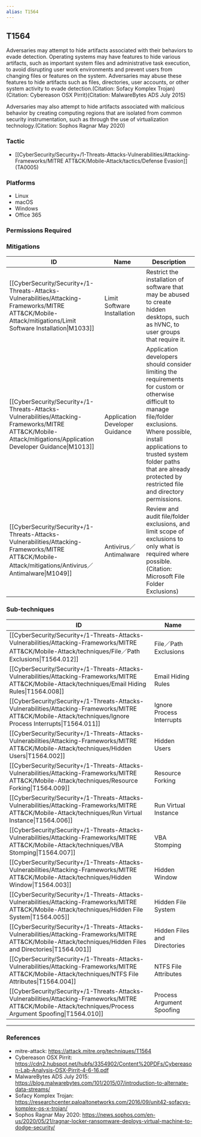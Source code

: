 ```yaml
---
alias: T1564
---
```


## T1564

Adversaries may attempt to hide artifacts associated with their behaviors to evade detection. Operating systems may have features to hide various artifacts, such as important system files and administrative task execution, to avoid disrupting user work environments and prevent users from changing files or features on the system. Adversaries may abuse these features to hide artifacts such as files, directories, user accounts, or other system activity to evade detection.(Citation: Sofacy Komplex Trojan)(Citation: Cybereason OSX Pirrit)(Citation: MalwareBytes ADS July 2015)

Adversaries may also attempt to hide artifacts associated with malicious behavior by creating computing regions that are isolated from common security instrumentation, such as through the use of virtualization technology.(Citation: Sophos Ragnar May 2020)


### Tactic
- [[CyberSecurity/Security+/1-Threats-Attacks-Vulnerabilities/Attacking-Frameworks/MITRE ATT&CK/Mobile-Attack/tactics/Defense Evasion]] (TA0005)

### Platforms
- Linux
- macOS
- Windows
- Office 365

### Permissions Required

### Mitigations

| ID | Name | Description |
| --- | --- | --- |
| [[CyberSecurity/Security+/1-Threats-Attacks-Vulnerabilities/Attacking-Frameworks/MITRE ATT&CK/Mobile-Attack/mitigations/Limit Software Installation\|M1033]] | Limit Software Installation | Restrict the installation of software that may be abused to create hidden desktops, such as hVNC, to user groups that require it. |
| [[CyberSecurity/Security+/1-Threats-Attacks-Vulnerabilities/Attacking-Frameworks/MITRE ATT&CK/Mobile-Attack/mitigations/Application Developer Guidance\|M1013]] | Application Developer Guidance | Application developers should consider limiting the requirements for custom or otherwise difficult to manage file/folder exclusions. Where possible, install applications to trusted system folder paths that are already protected by restricted file and directory permissions. |
| [[CyberSecurity/Security+/1-Threats-Attacks-Vulnerabilities/Attacking-Frameworks/MITRE ATT&CK/Mobile-Attack/mitigations/Antivirus／Antimalware\|M1049]] | Antivirus／Antimalware | Review and audit file/folder exclusions, and limit scope of exclusions to only what is required where possible.(Citation: Microsoft File Folder Exclusions) |

### Sub-techniques

| ID | Name |
| --- | --- |
| [[CyberSecurity/Security+/1-Threats-Attacks-Vulnerabilities/Attacking-Frameworks/MITRE ATT&CK/Mobile-Attack/techniques/File／Path Exclusions\|T1564.012]] | File／Path Exclusions |
| [[CyberSecurity/Security+/1-Threats-Attacks-Vulnerabilities/Attacking-Frameworks/MITRE ATT&CK/Mobile-Attack/techniques/Email Hiding Rules\|T1564.008]] | Email Hiding Rules |
| [[CyberSecurity/Security+/1-Threats-Attacks-Vulnerabilities/Attacking-Frameworks/MITRE ATT&CK/Mobile-Attack/techniques/Ignore Process Interrupts\|T1564.011]] | Ignore Process Interrupts |
| [[CyberSecurity/Security+/1-Threats-Attacks-Vulnerabilities/Attacking-Frameworks/MITRE ATT&CK/Mobile-Attack/techniques/Hidden Users\|T1564.002]] | Hidden Users |
| [[CyberSecurity/Security+/1-Threats-Attacks-Vulnerabilities/Attacking-Frameworks/MITRE ATT&CK/Mobile-Attack/techniques/Resource Forking\|T1564.009]] | Resource Forking |
| [[CyberSecurity/Security+/1-Threats-Attacks-Vulnerabilities/Attacking-Frameworks/MITRE ATT&CK/Mobile-Attack/techniques/Run Virtual Instance\|T1564.006]] | Run Virtual Instance |
| [[CyberSecurity/Security+/1-Threats-Attacks-Vulnerabilities/Attacking-Frameworks/MITRE ATT&CK/Mobile-Attack/techniques/VBA Stomping\|T1564.007]] | VBA Stomping |
| [[CyberSecurity/Security+/1-Threats-Attacks-Vulnerabilities/Attacking-Frameworks/MITRE ATT&CK/Mobile-Attack/techniques/Hidden Window\|T1564.003]] | Hidden Window |
| [[CyberSecurity/Security+/1-Threats-Attacks-Vulnerabilities/Attacking-Frameworks/MITRE ATT&CK/Mobile-Attack/techniques/Hidden File System\|T1564.005]] | Hidden File System |
| [[CyberSecurity/Security+/1-Threats-Attacks-Vulnerabilities/Attacking-Frameworks/MITRE ATT&CK/Mobile-Attack/techniques/Hidden Files and Directories\|T1564.001]] | Hidden Files and Directories |
| [[CyberSecurity/Security+/1-Threats-Attacks-Vulnerabilities/Attacking-Frameworks/MITRE ATT&CK/Mobile-Attack/techniques/NTFS File Attributes\|T1564.004]] | NTFS File Attributes |
| [[CyberSecurity/Security+/1-Threats-Attacks-Vulnerabilities/Attacking-Frameworks/MITRE ATT&CK/Mobile-Attack/techniques/Process Argument Spoofing\|T1564.010]] | Process Argument Spoofing |


---
### References

- mitre-attack: https://attack.mitre.org/techniques/T1564
- Cybereason OSX Pirrit: https://cdn2.hubspot.net/hubfs/3354902/Content%20PDFs/Cybereason-Lab-Analysis-OSX-Pirrit-4-6-16.pdf
- MalwareBytes ADS July 2015: https://blog.malwarebytes.com/101/2015/07/introduction-to-alternate-data-streams/
- Sofacy Komplex Trojan: https://researchcenter.paloaltonetworks.com/2016/09/unit42-sofacys-komplex-os-x-trojan/
- Sophos Ragnar May 2020: https://news.sophos.com/en-us/2020/05/21/ragnar-locker-ransomware-deploys-virtual-machine-to-dodge-security/
